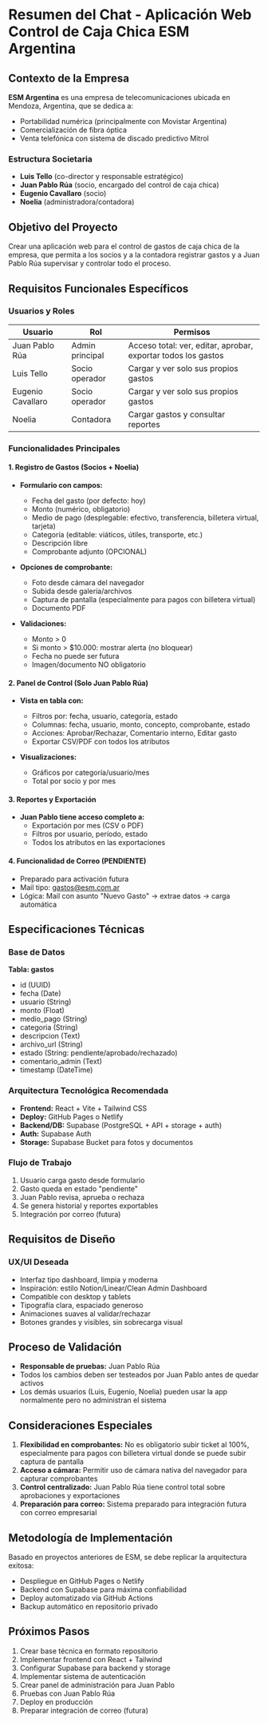 # Resumen del Chat - Aplicación Web Control de Caja Chica ESM Argentina

## Contexto de la Empresa

**ESM Argentina** es una empresa de telecomunicaciones ubicada en Mendoza, Argentina, que se dedica a:
- Portabilidad numérica (principalmente con Movistar Argentina)
- Comercialización de fibra óptica
- Venta telefónica con sistema de discado predictivo Mitrol

### Estructura Societaria
- **Luis Tello** (co-director y responsable estratégico)
- **Juan Pablo Rúa** (socio, encargado del control de caja chica)
- **Eugenio Cavallaro** (socio)
- **Noelia** (administradora/contadora)

## Objetivo del Proyecto

Crear una aplicación web para el control de gastos de caja chica de la empresa, que permita a los socios y a la contadora registrar gastos y a Juan Pablo Rúa supervisar y controlar todo el proceso.

## Requisitos Funcionales Específicos

### Usuarios y Roles

| Usuario | Rol | Permisos |
|---------|-----|----------|
| Juan Pablo Rúa | Admin principal | Acceso total: ver, editar, aprobar, exportar todos los gastos |
| Luis Tello | Socio operador | Cargar y ver solo sus propios gastos |
| Eugenio Cavallaro | Socio operador | Cargar y ver solo sus propios gastos |
| Noelia | Contadora | Cargar gastos y consultar reportes |

### Funcionalidades Principales

#### 1. Registro de Gastos (Socios + Noelia)
- **Formulario con campos:**
  - Fecha del gasto (por defecto: hoy)
  - Monto (numérico, obligatorio)
  - Medio de pago (desplegable: efectivo, transferencia, billetera virtual, tarjeta)
  - Categoría (editable: viáticos, útiles, transporte, etc.)
  - Descripción libre
  - Comprobante adjunto (OPCIONAL)

- **Opciones de comprobante:**
  - Foto desde cámara del navegador
  - Subida desde galería/archivos
  - Captura de pantalla (especialmente para pagos con billetera virtual)
  - Documento PDF

- **Validaciones:**
  - Monto > 0
  - Si monto > $10.000: mostrar alerta (no bloquear)
  - Fecha no puede ser futura
  - Imagen/documento NO obligatorio

#### 2. Panel de Control (Solo Juan Pablo Rúa)
- **Vista en tabla con:**
  - Filtros por: fecha, usuario, categoría, estado
  - Columnas: fecha, usuario, monto, concepto, comprobante, estado
  - Acciones: Aprobar/Rechazar, Comentario interno, Editar gasto
  - Exportar CSV/PDF con todos los atributos

- **Visualizaciones:**
  - Gráficos por categoría/usuario/mes
  - Total por socio y por mes

#### 3. Reportes y Exportación
- **Juan Pablo tiene acceso completo a:**
  - Exportación por mes (CSV o PDF)
  - Filtros por usuario, período, estado
  - Todos los atributos en las exportaciones

#### 4. Funcionalidad de Correo (PENDIENTE)
- Preparado para activación futura
- Mail tipo: gastos@esm.com.ar
- Lógica: Mail con asunto "Nuevo Gasto" → extrae datos → carga automática

## Especificaciones Técnicas

### Base de Datos
**Tabla: gastos**
- id (UUID)
- fecha (Date)
- usuario (String)
- monto (Float)
- medio_pago (String)
- categoria (String)
- descripcion (Text)
- archivo_url (String)
- estado (String: pendiente/aprobado/rechazado)
- comentario_admin (Text)
- timestamp (DateTime)

### Arquitectura Tecnológica Recomendada
- **Frontend:** React + Vite + Tailwind CSS
- **Deploy:** GitHub Pages o Netlify
- **Backend/DB:** Supabase (PostgreSQL + API + storage + auth)
- **Auth:** Supabase Auth
- **Storage:** Supabase Bucket para fotos y documentos

### Flujo de Trabajo
1. Usuario carga gasto desde formulario
2. Gasto queda en estado "pendiente"
3. Juan Pablo revisa, aprueba o rechaza
4. Se genera historial y reportes exportables
5. Integración por correo (futura)

## Requisitos de Diseño

### UX/UI Deseada
- Interfaz tipo dashboard, limpia y moderna
- Inspiración: estilo Notion/Linear/Clean Admin Dashboard
- Compatible con desktop y tablets
- Tipografía clara, espaciado generoso
- Animaciones suaves al validar/rechazar
- Botones grandes y visibles, sin sobrecarga visual

## Proceso de Validación

- **Responsable de pruebas:** Juan Pablo Rúa
- Todos los cambios deben ser testeados por Juan Pablo antes de quedar activos
- Los demás usuarios (Luis, Eugenio, Noelia) pueden usar la app normalmente pero no administran el sistema

## Consideraciones Especiales

1. **Flexibilidad en comprobantes:** No es obligatorio subir ticket al 100%, especialmente para pagos con billetera virtual donde se puede subir captura de pantalla
2. **Acceso a cámara:** Permitir uso de cámara nativa del navegador para capturar comprobantes
3. **Control centralizado:** Juan Pablo Rúa tiene control total sobre aprobaciones y exportaciones
4. **Preparación para correo:** Sistema preparado para integración futura con correo empresarial

## Metodología de Implementación

Basado en proyectos anteriores de ESM, se debe replicar la arquitectura exitosa:
- Despliegue en GitHub Pages o Netlify
- Backend con Supabase para máxima confiabilidad
- Deploy automatizado vía GitHub Actions
- Backup automático en repositorio privado

## Próximos Pasos

1. Crear base técnica en formato repositorio
2. Implementar frontend con React + Tailwind
3. Configurar Supabase para backend y storage
4. Implementar sistema de autenticación
5. Crear panel de administración para Juan Pablo
6. Pruebas con Juan Pablo Rúa
7. Deploy en producción
8. Preparar integración de correo (futura)

